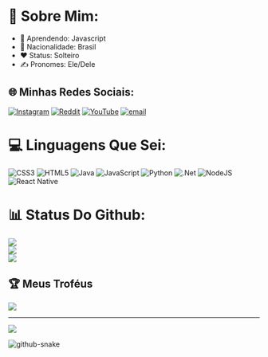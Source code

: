 # 💫 Sobre Mim:
 - 📃 Aprendendo: Javascript<br>
 - 📍 Nacionalidade: Brasil<br>
 - ❤️ Status: Solteiro<br>
 - ✍️ Pronomes: Ele/Dele


## 🌐 Minhas Redes Sociais:
[![Instagram](https://img.shields.io/badge/Instagram-%23E4405F.svg?logo=Instagram&logoColor=white)](https://instagram.com/aquele_dober) [![Reddit](https://img.shields.io/badge/Reddit-%23FF4500.svg?logo=Reddit&logoColor=white)](https://reddit.com/user/Daniel_Aquele_Dober) [![YouTube](https://img.shields.io/badge/YouTube-%23FF0000.svg?logo=YouTube&logoColor=white)](https://youtube.com/@UCkmYUKo79PH78KWEKBhn0ag) [![email](https://img.shields.io/badge/Email-D14836?logo=gmail&logoColor=white)](mailto:pumpkintorricelligauss@gmail.com) 

# 💻 Linguagens Que Sei:
![CSS3](https://img.shields.io/badge/css3-%231572B6.svg?style=for-the-badge&logo=css3&logoColor=white) ![HTML5](https://img.shields.io/badge/html5-%23E34F26.svg?style=for-the-badge&logo=html5&logoColor=white) ![Java](https://img.shields.io/badge/java-%23ED8B00.svg?style=for-the-badge&logo=openjdk&logoColor=white) ![JavaScript](https://img.shields.io/badge/javascript-%23323330.svg?style=for-the-badge&logo=javascript&logoColor=%23F7DF1E) ![Python](https://img.shields.io/badge/python-3670A0?style=for-the-badge&logo=python&logoColor=ffdd54) ![.Net](https://img.shields.io/badge/.NET-5C2D91?style=for-the-badge&logo=.net&logoColor=white) ![NodeJS](https://img.shields.io/badge/node.js-6DA55F?style=for-the-badge&logo=node.js&logoColor=white) ![React Native](https://img.shields.io/badge/react_native-%2320232a.svg?style=for-the-badge&logo=react&logoColor=%2361DAFB)
# 📊 Status Do Github:
![](https://github-readme-stats.vercel.app/api?username=Daniel-C-Reynaud&showicons=true&theme=dark&hide_border=false&include_all_commits=true&count_private=false)<br/>
![](https://github-readme-streak-stats.herokuapp.com/?user=Daniel-C-Reynaud&theme=dark&hide_border=false)<br/>
![](https://github-readme-stats.vercel.app/api/top-langs/?username=Daniel-C-Reynaud&theme=dark&hide_border=false&include_all_commits=false&count_private=false&layout=compact)

## 🏆 Meus Troféus
![](https://github-profile-trophy.vercel.app/?username=Daniel-C-Reynaud&theme=radical&no-frame=false&no-bg=false&margin-w=4)


---
[![](https://visitcount.itsvg.in/api?id=Daniel-C-Reynaud&icon=1&color=1)](https://visitcount.itsvg.in)

<!-- Proudly created with GPRM ( https://gprm.itsvg.in ) -->


<picture>
  <source media="(prefers-color-scheme: dark)" srcset="https://raw.githubusercontent.com/tobiasmeyhoefer/tobiasmeyhoefer/output/github-snake-dark.svg" />
  <source media="(prefers-color-scheme: light)" srcset="https://raw.githubusercontent.com/tobiasmeyhoefer/tobiasmeyhoefer/output/github-snake.svg" />
  <img alt="github-snake" src="https://raw.githubusercontent.com/tobiasmeyhoefer/tobiasmeyhoefer/output/github-snake.svg"/>
</picture>
